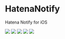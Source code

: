 HatenaNotify
============

Hatena Notify for iOS

![](Documents/ScreenShot/home.png)
![](Documents/ScreenShot/messagecenter.png)
![](Documents/ScreenShot/notifications.png)
![](Documents/ScreenShot/preview.png)
![](Documents/ScreenShot/pushnotification.png)
